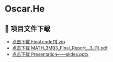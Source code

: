 # Oscar.He
## 📁 项目文件下载

- [点击下载 Final code(1).zip](https://github.com/Oscar-HHY/Oscar.He/raw/main/Final%20code(1).zip)
- [点击下载 MATH_3MB3_Final_Report__3_(1).pdf](https://github.com/Oscar-HHY/Oscar.He/raw/main/MATH_3MB3_Final_Report__3_(1).pdf)
- [点击下载 Presentation——slides.pptx](https://github.com/Oscar-HHY/Oscar.He/raw/main/Presentation——slides.pptx)
